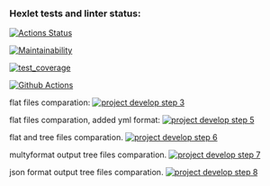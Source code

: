 ### Hexlet tests and linter status:
[![Actions Status](https://github.com/DenisYagov/frontend-project-lvl2/workflows/hexlet-check/badge.svg)](https://github.com/DenisYagov/frontend-project-lvl2/actions)

[![Maintainability](https://api.codeclimate.com/v1/badges/dc2bad3ccf750de67a41/maintainability)](https://codeclimate.com/github/DenisYagov/frontend-project-lvl2)

[![test_coverage](https://api.codeclimate.com/v1/badges/dc2bad3ccf750de67a41/test_coverage)](https://codeclimate.com/github/DenisYagov/frontend-project-lvl2/test_coverage)

[![Github Actions](https://github.com/DenisYagov/frontend-project-lvl2/actions/workflows/github-actions-demo.yml/badge.svg)](https://github.com/DenisYagov/frontend-project-lvl2/actions/workflows/github-actions-demo.yml)

flat files comparation:
[![project develop step 3](https://asciinema.org/a/bUURsAW6TmF6oNLsG3mHSxL5F.png
)](https://asciinema.org/a/bUURsAW6TmF6oNLsG3mHSxL5F)

flat files comparation, added yml format:
[![project develop step 5](https://asciinema.org/a/aLvkfzW59vLh9iuzydYmx0SXr.png
)](https://asciinema.org/a/aLvkfzW59vLh9iuzydYmx0SXr)

flat and tree files comparation.
[![project develop step 6](https://asciinema.org/a/lcqIZquPcPEPUDFkxUircJ0KX.png
)](https://asciinema.org/a/lcqIZquPcPEPUDFkxUircJ0KX)

multyformat output tree files comparation.
[![project develop step 7](https://asciinema.org/a/wXQwxulfada3l0ncJxbsZKsqJ.png
)](https://asciinema.org/a/wXQwxulfada3l0ncJxbsZKsqJ)

json format output tree files comparation.
[![project develop step 8](https://asciinema.org/a/x8H4wMGPt8YtjegPcmXVOPXHN.png
)](https://asciinema.org/a/x8H4wMGPt8YtjegPcmXVOPXHN)
